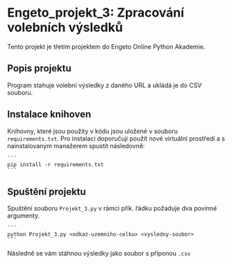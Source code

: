 # Engeto_projekt_3: Zpracování volebních výsledků

Tento projekt je třetím projektem do Engeto Online Python Akademie.

## Popis projektu

Program stahuje volební výsledky z daného URL a ukládá je do CSV souboru.

## Instalace knihoven

Knihovny, které jsou použity v kódu jsou uložené v souboru `requirements.txt`. Pro instalaci doporučuji použít nové virtuální prostředí a s nainstalovaným manažerem spustit následovně:

    ```
    pip install -r requirements.txt
    ```

## Spuštění projektu

Spuštění souboru `Projekt_3.py` v rámci přík. řádku požaduje dva povinné argumenty.

    ```
    python Projekt_3.py <odkaz-uzemniho-celku> <vysledny-soubor>
    ```

Následně se vám stáhnou výsledky jako soubor s příponou `.csv`
